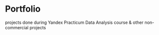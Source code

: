 # Portfolio
projects done during Yandex Practicum Data Analysis course &amp; other non-commercial projects
